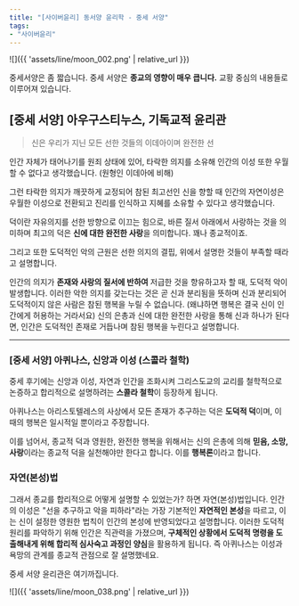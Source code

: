```yaml
---
title: "[사이버윤리] 동서양 윤리학 - 중세 서양"
tags:
- "사이버윤리"
---
```


![]({{ 'assets/line/moon_002.png' | relative_url }})

중세서양은 좀 짧습니다. 중세 서양은 **종교의 영향이 매우 큽니다.** 교황 중심의 내용들로 이루어져 있습니다.

## [중세 서양] 아우구스티누스, 기독교적 윤리관
>신은 우리가 지닌 모든 선한 것들의 이데아이며 완전한 선

인간 자체가 태어나기를 원죄 상태에 있어, 타락한 의지를 소유해 인간의 이성 또한 우월할 수 없다고 생각했습니다. (원형인 이데아에 비해)

그런 타락한 의지가 깨끗하게 교정되어 참된 최고선인 신을 향할 때 인간의 자연이성은 우월한 이성으로 전환되고 진리를 인식하고 지혜를 소유할 수 있다고 생각했습니다.

덕이란 자유의지를 선한 방향으로 이끄는 힘으로, 바른 질서 아래에서 사랑하는 것을 의미하며 최고의 덕은 **신에 대한 완전한 사랑**을 의미합니다. 꽤나 종교적이죠.

그리고 또한 도덕적인 악의 근원은 선한 의지의 결핍, 위에서 설명한 것들이 부족할 때라고 설명합니다.

인간의 의지가 **존재와 사랑의 질서에 반하여** 저급한 것을 향유하고자 할 때, 도덕적 악이 발생합니다. 이러한 악한 의지를 갖는다는 것은 곧 신과 분리됨을 뜻하며 신과 분리되어 도덕적이지 않은 사람은 참된 행복을 누릴 수 없습니다. (왜냐하면 행복은 결국 신이 인간에게 허용하는 거라서요) 신의 은총과 신에 대한 완전한 사랑을 통해 신과 하나가 된다면, 인간은 도덕적인 존재로 거듭나며 참된 행복을 누린다고 설명합니다.

***

### [중세 서양] 아퀴나스, 신앙과 이성 (스콜라 철학)

중세 후기에는 신앙과 이성, 자연과 인간을 조화시켜 그리스도교의 교리를 철학적으로 논증하고 합리적으로 설명하려는 **스콜라 철학**이 등장하게 됩니다.

아퀴나스는 아리스토텔레스의 사상에서 모든 존재가 추구하는 덕은 **도덕적 덕**이며, 이 때의 행복은 일시적일 뿐이라고 주장합니다.

이를 넘어서, 종교적 덕과 영원한, 완전한 행복을 위해서는 신의 은총에 의해 **믿음, 소망, 사랑**이라는 종교적 덕을 실천해야만 한다고 합니다. 이를 **행복론**이라고 합니다.

### 자연(본성)법
그래서 종교를 합리적으로 어떻게 설명할 수 있었는가? 하면 자연(본성)법입니다.
인간의 이성은 "선을 추구하고 악을 피하라"라는 가장 기본적인 **자연적인 본성**을 따르고, 이는 신이 설정한 영원한 법칙이 인간의 본성에 반영되었다고 설명합니다. 이러한 도덕적 원리를 파악하기 위해 인간은 직관력을 가졌으며, **구체적인 상황에서 도덕적 명령을 도출해내게 위해 합리적 심사숙고 과정인 양심**을 활용하게 됩니다. 즉 아퀴나스는 이성과 욕망의 관계를 종교적 관점으로 잘 설명했네요.

중세 서양 윤리관은 여기까집니다.

![]({{ 'assets/line/moon_038.png' | relative_url }})